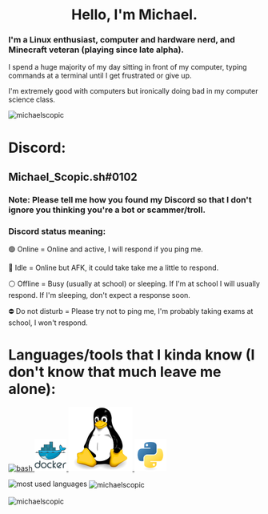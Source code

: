 <h1 align="center">Hello, I'm Michael. </h3>

### I'm a Linux enthusiast, computer and hardware nerd, and Minecraft veteran (playing since late alpha).

 I spend a huge majority of my day sitting in front of my computer, typing commands at a terminal until I get frustrated or give up. 

 I'm extremely good with computers but ironically doing bad in my computer science class.

<p align="left"> <img src="https://komarev.com/ghpvc/?username=michaelscopic&label=Profile%20views&color=b16286&style=flat-square" alt="michaelscopic" /> </p>

# Discord:
## Michael_Scopic.sh#0102
### **Note: Please tell me how you found my Discord so that I don't ignore you thinking you're a bot or scammer/troll.**
  
### Discord status meaning:
  
🟢 Online = Online and active, I will respond if you ping me.
  
🌙 Idle = Online but AFK, it could take take me a little to respond.
  
⚪ Offline = Busy (usually at school) or sleeping. If I'm at school I will usually respond. If I'm sleeping, don't expect a response soon.
  
⛔ Do not disturb = Please try not to ping me, I'm probably taking exams at school, I won't respond.

# Languages/tools that I kinda know (I don't know that much leave me alone):
<p align="left"> <a href="https://www.gnu.org/software/bash/" target="_blank" rel="noreferrer"> <img src="https://www.vectorlogo.zone/logos/gnu_bash/gnu_bash-icon.svg" alt="bash" width="64" height="64"/> </a> <a href="https://www.docker.com/" target="_blank" rel="noreferrer"> <img src="https://raw.githubusercontent.com/devicons/devicon/master/icons/docker/docker-original-wordmark.svg" alt="docker" width="64" height="64"/> </a> <a href="https://www.linux.org/" target="_blank" rel="noreferrer"> <img src="https://raw.githubusercontent.com/devicons/devicon/master/icons/linux/linux-original.svg" alt="linux" width="128" height="128"/> </a> <a href="https://www.python.org" target="_blank" rel="noreferrer"> <img src="https://raw.githubusercontent.com/devicons/devicon/master/icons/python/python-original.svg" alt="python" width="64" height="64"/> </a> </p>

<p><img align="left" src="https://github-readme-stats.vercel.app/api/top-langs?username=michaelscopic&show_icons=true&theme=gruvbox&title_color=a89984&text_color=ebdbb2&bg_color=282828&locale=en&layout=compact" alt="most used languages" /></p>

<p>&nbsp;<img align="center" src="https://github-readme-stats.vercel.app/api?username=michaelscopic&show_icons=true&theme=gruvbox&title_color=a89984&text_color=ebdbb2&bg_color=282828&locale=en" alt="michaelscopic" /></p>

<p><img align="center" src="https://github-readme-streak-stats.herokuapp.com/?user=michaelscopic&theme=dark" alt="michaelscopic" /></p>
